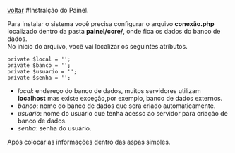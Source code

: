 [voltar](https://github.com/gustavomathias/musicall/blob/master/documentacao/README.md)
#Instralção do Painel.

Para instalar o sistema você precisa configurar o arquivo **conexão.php** localizado dentro da pasta **painel/core/**, onde fica os dados do banco de dados. <br>
No inicio do arquivo, você vai localizar os seguintes atributos.

    
    private $local = '';
    private $banco = '';
    private $usuario = '';
    private $senha = '';
    
    
- *local*: endereço do banco de dados, muitos servidores utilizam **localhost** mas existe exceção,por exemplo, banco de dados externos.
- *banco*: nome do banco de dados que sera criado automaticamente.
- *usuario*: nome do usuário que tenha acesso ao servidor para criação de banco de dados.
- *senha*: senha do usuário.
 

Após colocar as informações dentro das aspas simples.